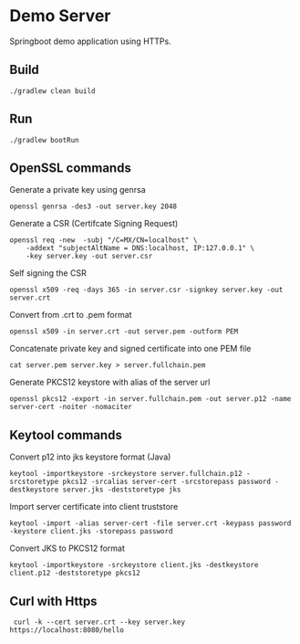 # Demo Server

Springboot demo application using HTTPs.

## Build

    ./gradlew clean build

## Run

    ./gradlew bootRun


## OpenSSL commands

Generate a private key using genrsa
```
openssl genrsa -des3 -out server.key 2048
```

Generate a CSR (Certifcate Signing Request)
```
openssl req -new  -subj "/C=MX/CN=localhost" \
    -addext "subjectAltName = DNS:localhost, IP:127.0.0.1" \
    -key server.key -out server.csr
```

Self signing the CSR
```
openssl x509 -req -days 365 -in server.csr -signkey server.key -out server.crt
```

Convert from .crt to .pem format
```
openssl x509 -in server.crt -out server.pem -outform PEM
```

Concatenate private key and signed certificate into one PEM file
```
cat server.pem server.key > server.fullchain.pem
```

Generate PKCS12 keystore with alias of the server url
```
openssl pkcs12 -export -in server.fullchain.pem -out server.p12 -name server-cert -noiter -nomaciter
```

## Keytool commands
Convert p12 into jks keystore format (Java)
```
keytool -importkeystore -srckeystore server.fullchain.p12 -srcstoretype pkcs12 -srcalias server-cert -srcstorepass password -destkeystore server.jks -deststoretype jks
```

Import server certificate into client truststore
```
keytool -import -alias server-cert -file server.crt -keypass password -keystore client.jks -storepass password
```

Convert JKS to PKCS12 format
```
keytool -importkeystore -srckeystore client.jks -destkeystore client.p12 -deststoretype pkcs12
```

## Curl with Https

     curl -k --cert server.crt --key server.key https://localhost:8080/hello